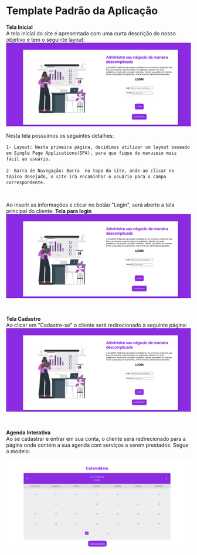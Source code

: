 # Template Padrão da Aplicação



**Tela Inicial**<br>
A tela inicial do site é apresentada com uma curta descrição do nosso objetivo e tem o seguinte layout:
![TelaInicial](https://github.com/ICEI-PUC-Minas-PMV-ADS/pmv-ads-2022-2-e2-proj-int-t6-gestao-adm-para-prestadores-de-servicos/blob/f6b7bf6caa9fcb7d2db5d44fe45b5e388930b97a/docs/img/Index.png)

Nesta tela possuímos os seguintes detalhes:

    1- Layout: Nesta primeira página, decidimos utilizar um layout baseado em Single Page Applications(SPA), para que fique de manuseio mais fácil ao usuário.

    2- Barra de Navegação: Barra  no topo do site, onde ao clicar no tópico desejado, o site irá encaminhar o usuário para o campo correspondente.

<br>

Ao inserir as informações e  clicar no botão "Login", será aberto a tela principal do cliente:
**Tela para login**
![TelaLogin](https://github.com/ICEI-PUC-Minas-PMV-ADS/pmv-ads-2022-2-e2-proj-int-t6-gestao-adm-para-prestadores-de-servicos/blob/f6b7bf6caa9fcb7d2db5d44fe45b5e388930b97a/docs/img/Index.png)

<br>

**Tela Cadastro** <br>
Ao clicar em "Cadastre-se" o cliente será redirecionado à seguinte página:
![TelaCadastro](https://github.com/ICEI-PUC-Minas-PMV-ADS/pmv-ads-2022-2-e2-proj-int-t6-gestao-adm-para-prestadores-de-servicos/blob/f6b7bf6caa9fcb7d2db5d44fe45b5e388930b97a/docs/img/Index.png)

<br>

**Agenda Interativa** <br>
Ao se cadastrar e entrar em sua conta, o cliente será redirecionado para a página onde contém a sua agenda com serviços a serem prestados. Segue o modelo:

![Agenda](https://github.com/ICEI-PUC-Minas-PMV-ADS/pmv-ads-2022-2-e2-proj-int-t6-gestao-adm-para-prestadores-de-servicos/blob/8de52f5d685413d0dff7f55b5e402bf70fd647d2/docs/img/Agenda.png)
<br>
